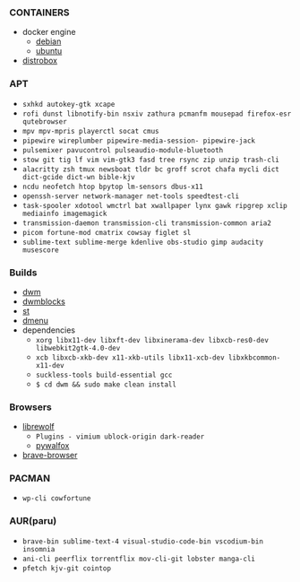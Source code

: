 ### CONTAINERS
* docker engine
	* [debian](https://docs.docker.com/engine/install/debian/#install-using-the-repository)
	* [ubuntu](https://docs.docker.com/engine/install/ubuntu/#install-using-the-repository)
* [distrobox](https://github.com/89luca89/distrobox#curl-or-wget)

### APT
* `sxhkd autokey-gtk xcape`
* `rofi dunst libnotify-bin nsxiv zathura pcmanfm mousepad firefox-esr qutebrowser`
* `mpv mpv-mpris playerctl socat cmus`
* `pipewire wireplumber pipewire-media-session- pipewire-jack` 
* `pulsemixer pavucontrol pulseaudio-module-bluetooth`
* `stow git tig lf vim vim-gtk3 fasd tree rsync zip unzip trash-cli`
* `alacritty zsh tmux newsboat tldr bc groff scrot chafa mycli dict dict-gcide dict-wn bible-kjv`
* `ncdu neofetch htop bpytop lm-sensors dbus-x11`
* `openssh-server network-manager net-tools speedtest-cli`
* `task-spooler xdotool wmctrl bat xwallpaper lynx gawk ripgrep xclip mediainfo imagemagick`
* `transmission-daemon transmission-cli transmission-common aria2`
* `picom fortune-mod cmatrix cowsay figlet sl`
* `sublime-text sublime-merge kdenlive obs-studio gimp audacity musescore`

### Builds
* [dwm](https://github.com/audio333/dwm)
* [dwmblocks](https://github.com/audio333/dwmblocks)
* [st](https://github.com/audio333/st)
* [dmenu](https://github.com/audio333/dmenu)
* dependencies
    * `xorg libx11-dev libxft-dev libxinerama-dev libxcb-res0-dev libwebkit2gtk-4.0-dev`
    * `xcb libxcb-xkb-dev x11-xkb-utils libx11-xcb-dev libxkbcommon-x11-dev`
    * `suckless-tools build-essential gcc` 
    * `$ cd dwm && sudo make clean install`

### Browsers
* [librewolf](https://librewolf.net/installation/debian/#main-debian-repository)
    * `Plugins - vimium ublock-origin dark-reader` 
    * [pywalfox](https://github.com/Frewacom/pywalfox?tab=readme-ov-file#-installation)
* [brave-browser](https://brave.com/linux/#debian-ubuntu-mint)

### PACMAN
* `wp-cli cowfortune`

### AUR(paru)
* `brave-bin sublime-text-4 visual-studio-code-bin vscodium-bin insomnia`
* `ani-cli peerflix torrentflix mov-cli-git lobster manga-cli`
* `pfetch kjv-git cointop`
